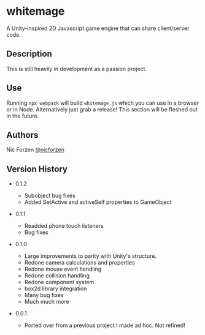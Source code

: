 # whitemage

A Unity-inspired 2D Javascript game engine that can share client/server code.

## Description

This is still heavily in development as a passion project.

## Use

Running `npx webpack` will build `whitemage.js` which you can use in a browser or in Node.
Alternatively just grab a release!
This section will be fleshed out in the future.

## Authors

Nic Forzen
[@nicforzen](https://twitter.com/nicforzen)

## Version History

* 0.1.2
    * Subobject bug fixes
    * Added SetActive and activeSelf properties to GameObject

* 0.1.1
    * Readded phone touch listeners
    * Bug fixes

* 0.1.0
    * Large improvements to parity with Unity's structure.
    * Redone camera calculations and properties
    * Redone mouse event handling
    * Redone collision handling
    * Redone component system
    * box2d library integration
    * Many bug fixes
    * Much much more

* 0.0.1
    * Ported over from a previous project I made ad hoc. Not refined!